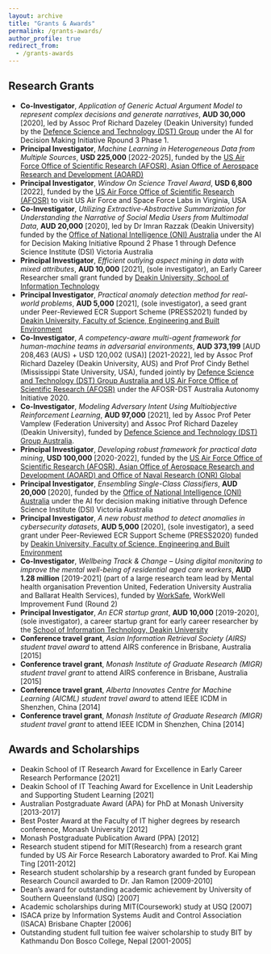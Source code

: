 ```yaml
---
layout: archive
title: "Grants & Awards"
permalink: /grants-awards/
author_profile: true
redirect_from:
  - /grants-awards
---
```


Research Grants
----------------
* <b>Co-Investigator</b>, <i>Application of Generic Actual Argument Model to represent complex decisions and generate narratives</i>, <b>AUD 30,000</b> [2020], led by Assoc Prof Richard Dazeley (Deakin University) funded by the <ins>Defence Science and Technology (DST) Group</ins> under the AI for Decision Making Initiative Rpound 3 Phase 1.
* <b>Principal Investigator</b>, <i>Machine Learning in Heterogeneous Data from Multiple Sources</i>, <b>USD 225,000</b> [2022-2025], funded by the <ins>US Air Force Office of Scientific Research (AFOSR), Asian Office of Aerospace Research and Development (AOARD) </ins>
* <b>Principal Investigator</b>, <i>Window On Science Travel Award</i>, <b>USD 6,800</b> [2022], funded by the <ins>US Air Force Office of Scientific Research (AFOSR)</ins> to visit US Air Force and Space Force Labs in Virginia, USA
* <b>Co-Investigator</b>, <i>Utilizing Extractive-Abstractive Summarization for Understanding the Narrative of Social Media Users from Multimodal Data</i>, <b>AUD 20,000</b> [2020], led by Dr Imran Razzak (Deakin University) funded by the <ins>Office of National Intelligence (ONI) Australia</ins> under the AI for Decision Making Initiative Rpound 2 Phase 1 through Defence Science Institute (DSI) Victoria Australia
* <b>Principal Investigator</b>, <i>Efficient outlying aspect mining in data with mixed attributes</i>, <b>AUD 10,000</b> [2021], (sole investigator), an Early Career Researcher small grant funded by <ins>Deakin University, School of Information Technology</ins>
* <b>Principal Investigator</b>, <i>Practical anomaly detection method for real-world problems</i>, <b>AUD 5,000</b> [2021], (sole investigator), a seed grant under Peer-Reviewed ECR Support Scheme (PRESS2021) funded by <ins>Deakin University, Faculty of Science, Engineering and Built Environment</ins>
* <b>Co-Investigator</b>, <i>A competency-aware multi-agent framework for human-machine teams in adversarial environments</i>, <b>AUD 373,199</b> [AUD 208,463 (AUS) + USD 120,002 (USA)] [2021-2022], led by Assoc Prof Richard Dazeley (Deakin University, AUS) and Prof Prof Cindy Bethel (Mississippi State University, USA), funded jointly by <ins>Defence Science and Technology (DST) Group Australia and US Air Force Office of Scientific Research (AFOSR)</ins> under the AFOSR-DST Australia Autonomy Initiative 2020.
* <b>Co-Investigator</b>, <i>Modeling Adversary Intent Using Multiobjective Reinforcement Learning</i>, <b>AUD 97,000</b> [2021], led by  Assoc Prof Peter Vamplew (Federation University) and Assoc Prof Richard Dazeley (Deakin University), funded by <ins>Defence Science and Technology (DST) Group Australia</ins>.
* <b>Principal Investigator</b>, <i>Developing robust framework for practical data mining</i>, <b>USD 100,000</b> [2020-2022], funded by the <ins>US Air Force Office of Scientific Research (AFOSR), Asian Office of Aerospace Research and Development (AOARD) and Office of Naval Research (ONR) Global</ins>
* <b>Principal Investigator</b>, <i>Ensembling Single-Class Classifiers</i>, <b>AUD 20,000</b> [2020], funded by the <ins>Office of National Intelligence (ONI) Australia</ins> under the AI for decision making initiative through Defence Science Institute (DSI) Victoria Australia
* <b>Principal Investigator</b>, <i>A new robust method to detect anomalies in cybersecurity datasets</i>, <b>AUD 5,000</b> [2020], (sole investigator), a seed grant under Peer-Reviewed ECR Support Scheme (PRESS2020) funded by <ins>Deakin University, Faculty of Science, Engineering and Built Environment</ins>
* <b>Co-Investigator</b>, <i>Wellbeing Track & Change – Using digital monitoring to improve the mental well-being of residential aged care workers</i>, <b>AUD 1.28 million</b> [2019-2021] (part of a large research team lead by Mental health organisation Prevention United, Federation University Australia and Ballarat Health Services), funded by <ins>WorkSafe</ins>, WorkWell Improvement Fund (Round 2)
* <b>Principal Investigator</b>, <i>An ECR startup grant</i>, <b>AUD 10,000</b> [2019-2020], (sole investigator), a career startup grant for early career researcher by the <ins>School of Information Technology, Deakin University</ins>
* <b>Conference travel grant</b>, <i>Asian Information Retrieval Society (AIRS) student travel award</i> to attend AIRS conference in Brisbane, Australia [2015]
* <b>Conference travel grant</b>, <i>Monash Institute of Graduate Research (MIGR) student travel grant</i> to attend AIRS conference in Brisbane, Australia [2015]
* <b>Conference travel grant</b>, <i>Alberta Innovates Centre for Machine Learning (AICML) student travel award</i> to attend IEEE ICDM in Shenzhen, China [2014]
* <b>Conference travel grant</b>, <i>Monash Institute of Graduate Research (MIGR) student travel grant</i> to attend IEEE ICDM in Shenzhen, China [2014]

Awards and Scholarships
------------------------
* Deakin School of IT Research Award for Excellence in Early Career Research Performance [2021]
* Deakin School of IT Teaching Award for Excellence in Unit Leadership and Supporting Student Learning [2021]
* Australian Postgraduate Award (APA) for PhD at Monash University [2013-2017]
* Best Poster Award at the Faculty of IT higher degrees by research conference, Monash University [2012]
* Monash Postgraduate Publication Award (PPA) [2012]
* Research student stipend for MIT(Research) from a research grant funded by US Air Force Research Laboratory awarded to Prof. Kai Ming Ting [2011-2012]
* Research student scholarship by a research grant funded by European Research Council awarded to Dr. Jan Ramon [2009-2010]
* Dean’s award for outstanding academic achievement by University of Southern Queensland (USQ) [2007]
* Academic scholarships during MIT(Coursework) study at USQ [2007]
* ISACA prize by Information Systems Audit and Control Association (ISACA) Brisbane Chapter [2006]
* Outstanding student full tuition fee waiver scholarship to study BIT by Kathmandu Don Bosco College, Nepal [2001-2005] 
